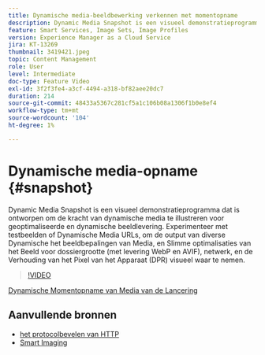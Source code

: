 ```yaml
---
title: Dynamische media-beeldbewerking verkennen met momentopname
description: Dynamic Media Snapshot is een visueel demonstratieprogramma dat is ontworpen om de kracht van dynamische media te illustreren voor geoptimaliseerde en dynamische beeldlevering.
feature: Smart Services, Image Sets, Image Profiles
version: Experience Manager as a Cloud Service
jira: KT-13269
thumbnail: 3419421.jpeg
topic: Content Management
role: User
level: Intermediate
doc-type: Feature Video
exl-id: 3f2f3fe4-a3cf-4494-a318-bf82aee20dc7
duration: 214
source-git-commit: 48433a5367c281cf5a1c106b08a1306f1b0e8ef4
workflow-type: tm+mt
source-wordcount: '104'
ht-degree: 1%

---
```


# Dynamische media-opname {#snapshot}

Dynamic Media Snapshot is een visueel demonstratieprogramma dat is ontworpen om de kracht van dynamische media te illustreren voor geoptimaliseerde en dynamische beeldlevering. Experimenteer met testbeelden of Dynamische Media URLs, om de output van diverse Dynamische het beeldbepalingen van Media, en Slimme optimalisaties van het Beeld voor dossiergrootte (met levering WebP en AVIF), netwerk, en de Verhouding van het Pixel van het Apparaat (DPR) visueel waar te nemen.

>[!VIDEO](https://video.tv.adobe.com/v/3419421/?learn=on)

<a href="https://snapshot.scene7.com/" class="spectrum-Button spectrum-Button--primary spectrum-Button--sizeM">
  <span class="spectrum-Button-label has-no-wrap has-text-weight-bold"> Dynamische Momentopname van Media van de Lancering </span>
</a>

## Aanvullende bronnen

* [ het protocolbevelen van HTTP ](https://experienceleague.adobe.com/docs/dynamic-media-developer-resources/image-serving-api/image-serving-api/http-protocol-reference/command-reference/c-command-reference.html)
* [Smart Imaging](https://experienceleague.adobe.com/docs/experience-manager-cloud-service/content/assets/dynamicmedia/imaging-faq.html)
